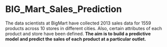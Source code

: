 # BIG_Mart_Sales_Prediction
The data scientists at BigMart have collected 2013 sales data for 1559 products across 10 stores in different cities. Also, certain attributes of each product and store have been defined. **The aim is to build a predictive model and predict the sales of each product at a particular outlet.**
